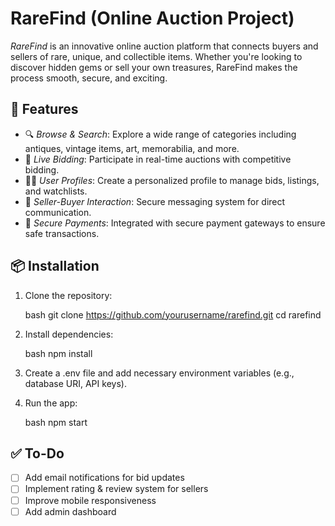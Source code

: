 # RareFind (Online Auction Project)
*RareFind* is an innovative online auction platform that connects buyers and sellers of rare, unique, and collectible items. Whether you're looking to discover hidden gems or sell your own treasures, RareFind makes the process smooth, secure, and exciting.

## 🚀 Features

- 🔍 *Browse & Search*: Explore a wide range of categories including antiques, vintage items, art, memorabilia, and more.  
- 🛒 *Live Bidding*: Participate in real-time auctions with competitive bidding.  
- 🧑‍💼 *User Profiles*: Create a personalized profile to manage bids, listings, and watchlists.  
- 💬 *Seller-Buyer Interaction*: Secure messaging system for direct communication.  
- 🔐 *Secure Payments*: Integrated with secure payment gateways to ensure safe transactions.

## 📦 Installation

1. Clone the repository:

    bash
    git clone https://github.com/yourusername/rarefind.git
    cd rarefind
    

2. Install dependencies:

    bash
    npm install
    

3. Create a .env file and add necessary environment variables (e.g., database URI, API keys).

4. Run the app:

    bash
    npm start
    

## ✅ To-Do

- [ ] Add email notifications for bid updates  
- [ ] Implement rating & review system for sellers  
- [ ] Improve mobile responsiveness  
- [ ] Add admin dashboard
